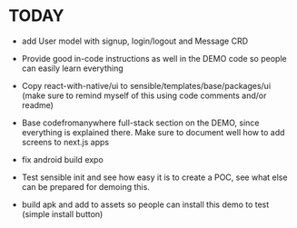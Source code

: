 # TODAY

- add User model with signup, login/logout and Message CRD

- Provide good in-code instructions as well in the DEMO code so people can easily learn everything
- Copy react-with-native/ui to sensible/templates/base/packages/ui (make sure to remind myself of this using code comments and/or readme)
- Base codefromanywhere full-stack section on the DEMO, since everything is explained there. Make sure to document well how to add screens to next.js apps

- fix android build expo
- Test sensible init and see how easy it is to create a POC, see what else can be prepared for demoing this.
- build apk and add to assets so people can install this demo to test (simple install button)
